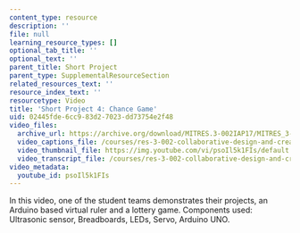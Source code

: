 ```yaml
---
content_type: resource
description: ''
file: null
learning_resource_types: []
optional_tab_title: ''
optional_text: ''
parent_title: Short Project
parent_type: SupplementalResourceSection
related_resources_text: ''
resource_index_text: ''
resourcetype: Video
title: 'Short Project 4: Chance Game'
uid: 02445fde-6cc9-83d2-7023-dd73754e2f48
video_files:
  archive_url: https://archive.org/download/MITRES.3-002IAP17/MITRES_3-002IAP17_Short_Project_4_300k.mp4
  video_captions_file: /courses/res-3-002-collaborative-design-and-creative-expression-with-arduino-microcontrollers-january-iap-2017/f528958e10c9577eab6a033383378225_psoIl5k1FIs.vtt
  video_thumbnail_file: https://img.youtube.com/vi/psoIl5k1FIs/default.jpg
  video_transcript_file: /courses/res-3-002-collaborative-design-and-creative-expression-with-arduino-microcontrollers-january-iap-2017/f95f4328a320d22b8515efec2e1f56d7_psoIl5k1FIs.pdf
video_metadata:
  youtube_id: psoIl5k1FIs
---
```


In this video, one of the student teams demonstrates their projects, an Arduino based virtual ruler and a lottery game. Components used: Ultrasonic sensor, Breadboards, LEDs, Servo, Arduino UNO.